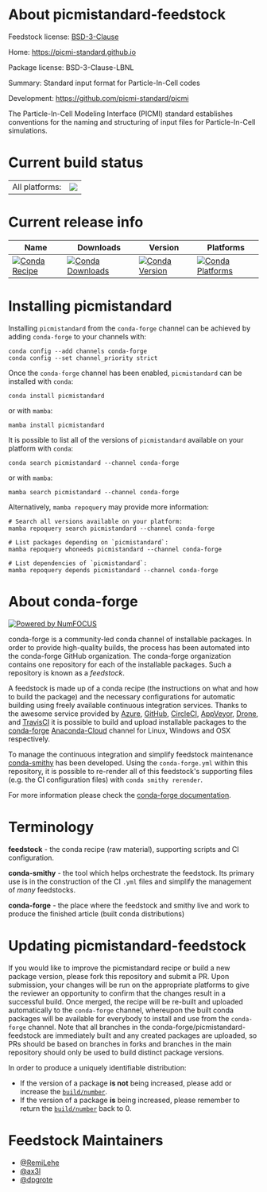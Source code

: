 About picmistandard-feedstock
=============================

Feedstock license: [BSD-3-Clause](https://github.com/conda-forge/picmistandard-feedstock/blob/main/LICENSE.txt)

Home: https://picmi-standard.github.io

Package license: BSD-3-Clause-LBNL

Summary: Standard input format for Particle-In-Cell codes

Development: https://github.com/picmi-standard/picmi

The Particle-In-Cell Modeling Interface (PICMI) standard
establishes conventions for the naming and structuring of
input files for Particle-In-Cell simulations.


Current build status
====================


<table><tr><td>All platforms:</td>
    <td>
      <a href="https://dev.azure.com/conda-forge/feedstock-builds/_build/latest?definitionId=12142&branchName=main">
        <img src="https://dev.azure.com/conda-forge/feedstock-builds/_apis/build/status/picmistandard-feedstock?branchName=main">
      </a>
    </td>
  </tr>
</table>

Current release info
====================

| Name | Downloads | Version | Platforms |
| --- | --- | --- | --- |
| [![Conda Recipe](https://img.shields.io/badge/recipe-picmistandard-green.svg)](https://anaconda.org/conda-forge/picmistandard) | [![Conda Downloads](https://img.shields.io/conda/dn/conda-forge/picmistandard.svg)](https://anaconda.org/conda-forge/picmistandard) | [![Conda Version](https://img.shields.io/conda/vn/conda-forge/picmistandard.svg)](https://anaconda.org/conda-forge/picmistandard) | [![Conda Platforms](https://img.shields.io/conda/pn/conda-forge/picmistandard.svg)](https://anaconda.org/conda-forge/picmistandard) |

Installing picmistandard
========================

Installing `picmistandard` from the `conda-forge` channel can be achieved by adding `conda-forge` to your channels with:

```
conda config --add channels conda-forge
conda config --set channel_priority strict
```

Once the `conda-forge` channel has been enabled, `picmistandard` can be installed with `conda`:

```
conda install picmistandard
```

or with `mamba`:

```
mamba install picmistandard
```

It is possible to list all of the versions of `picmistandard` available on your platform with `conda`:

```
conda search picmistandard --channel conda-forge
```

or with `mamba`:

```
mamba search picmistandard --channel conda-forge
```

Alternatively, `mamba repoquery` may provide more information:

```
# Search all versions available on your platform:
mamba repoquery search picmistandard --channel conda-forge

# List packages depending on `picmistandard`:
mamba repoquery whoneeds picmistandard --channel conda-forge

# List dependencies of `picmistandard`:
mamba repoquery depends picmistandard --channel conda-forge
```


About conda-forge
=================

[![Powered by
NumFOCUS](https://img.shields.io/badge/powered%20by-NumFOCUS-orange.svg?style=flat&colorA=E1523D&colorB=007D8A)](https://numfocus.org)

conda-forge is a community-led conda channel of installable packages.
In order to provide high-quality builds, the process has been automated into the
conda-forge GitHub organization. The conda-forge organization contains one repository
for each of the installable packages. Such a repository is known as a *feedstock*.

A feedstock is made up of a conda recipe (the instructions on what and how to build
the package) and the necessary configurations for automatic building using freely
available continuous integration services. Thanks to the awesome service provided by
[Azure](https://azure.microsoft.com/en-us/services/devops/), [GitHub](https://github.com/),
[CircleCI](https://circleci.com/), [AppVeyor](https://www.appveyor.com/),
[Drone](https://cloud.drone.io/welcome), and [TravisCI](https://travis-ci.com/)
it is possible to build and upload installable packages to the
[conda-forge](https://anaconda.org/conda-forge) [Anaconda-Cloud](https://anaconda.org/)
channel for Linux, Windows and OSX respectively.

To manage the continuous integration and simplify feedstock maintenance
[conda-smithy](https://github.com/conda-forge/conda-smithy) has been developed.
Using the ``conda-forge.yml`` within this repository, it is possible to re-render all of
this feedstock's supporting files (e.g. the CI configuration files) with ``conda smithy rerender``.

For more information please check the [conda-forge documentation](https://conda-forge.org/docs/).

Terminology
===========

**feedstock** - the conda recipe (raw material), supporting scripts and CI configuration.

**conda-smithy** - the tool which helps orchestrate the feedstock.
                   Its primary use is in the construction of the CI ``.yml`` files
                   and simplify the management of *many* feedstocks.

**conda-forge** - the place where the feedstock and smithy live and work to
                  produce the finished article (built conda distributions)


Updating picmistandard-feedstock
================================

If you would like to improve the picmistandard recipe or build a new
package version, please fork this repository and submit a PR. Upon submission,
your changes will be run on the appropriate platforms to give the reviewer an
opportunity to confirm that the changes result in a successful build. Once
merged, the recipe will be re-built and uploaded automatically to the
`conda-forge` channel, whereupon the built conda packages will be available for
everybody to install and use from the `conda-forge` channel.
Note that all branches in the conda-forge/picmistandard-feedstock are
immediately built and any created packages are uploaded, so PRs should be based
on branches in forks and branches in the main repository should only be used to
build distinct package versions.

In order to produce a uniquely identifiable distribution:
 * If the version of a package **is not** being increased, please add or increase
   the [``build/number``](https://docs.conda.io/projects/conda-build/en/latest/resources/define-metadata.html#build-number-and-string).
 * If the version of a package **is** being increased, please remember to return
   the [``build/number``](https://docs.conda.io/projects/conda-build/en/latest/resources/define-metadata.html#build-number-and-string)
   back to 0.

Feedstock Maintainers
=====================

* [@RemiLehe](https://github.com/RemiLehe/)
* [@ax3l](https://github.com/ax3l/)
* [@dpgrote](https://github.com/dpgrote/)

